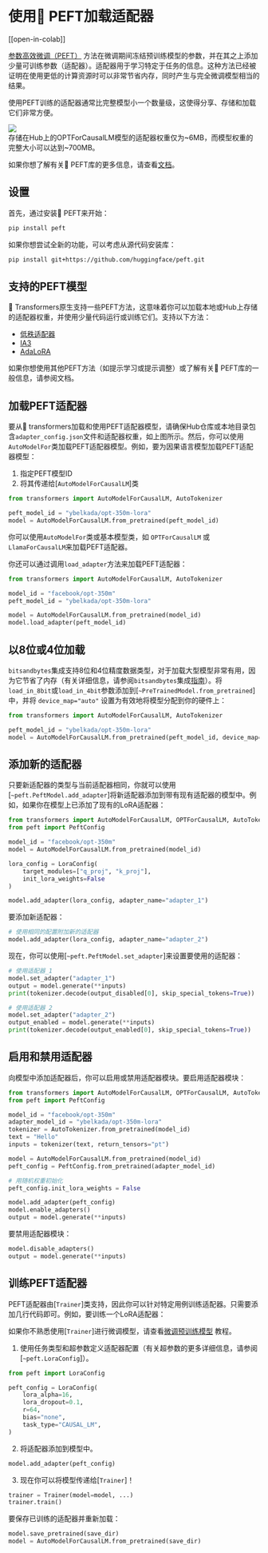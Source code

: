 <!--版权所有2023 The HuggingFace团队。版权所有。
根据Apache许可证，第2.0版（“许可证”）获得许可；除非你遵守许可证，否则你不得使用此文件。
你可以在以下位置获得许可证的副本
http://www.apache.org/licenses/LICENSE-2.0
除非适用法律要求或书面同意，否则按原样分发软件是基于“按原样”方式分发的，
不附带任何明示或暗示的担保或条件。详细了解许可证中的限制和条件。
⚠️ 请注意，此文件以Markdown格式编写，但包含我们 doc-builder 的特殊语法（类似于 MDX），这可能在你的 Markdown 视图器中无法正确呈现。-->

# 使用🤗 PEFT加载适配器

[[open-in-colab]]

[参数高效微调（PEFT）](https://huggingface.co/blog/peft) 方法在微调期间冻结预训练模型的参数，并在其之上添加少量可训练参数（适配器）。适配器用于学习特定于任务的信息。这种方法已经被证明在使用更低的计算资源时可以非常节省内存，同时产生与完全微调模型相当的结果。

使用PEFT训练的适配器通常比完整模型小一个数量级，这使得分享、存储和加载它们非常方便。

<div class="flex flex-col justify-center">
  <img src="https://huggingface.co/datasets/huggingface/documentation-images/resolve/main/peft/PEFT-hub-screenshot.png"/>
  <figcaption class="text-center">存储在Hub上的OPTForCausalLM模型的适配器权重仅为~6MB，而模型权重的完整大小可以达到~700MB。</figcaption>
</div>

如果你想了解有关🤗 PEFT库的更多信息，请查看[文档](https://huggingface.co/docs/peft/index)。

## 设置

首先，通过安装🤗 PEFT来开始：

```bash
pip install peft
```

如果你想尝试全新的功能，可以考虑从源代码安装库：

```bash
pip install git+https://github.com/huggingface/peft.git
```

## 支持的PEFT模型

🤗 Transformers原生支持一些PEFT方法，这意味着你可以加载本地或Hub上存储的适配器权重，并使用少量代码运行或训练它们。支持以下方法：

- [低秩适配器](https://huggingface.co/docs/peft/conceptual_guides/lora)
- [IA3](https://huggingface.co/docs/peft/conceptual_guides/ia3)
- [AdaLoRA](https://arxiv.org/abs/2303.10512)

如果你想使用其他PEFT方法（如提示学习或提示调整）或了解有关🤗 PEFT库的一般信息，请参阅文档。

## 加载PEFT适配器

要从🤗 transformers加载和使用PEFT适配器模型，请确保Hub仓库或本地目录包含`adapter_config.json`文件和适配器权重，如上图所示。然后，你可以使用`AutoModelFor`类加载PEFT适配器模型。例如，要为因果语言模型加载PEFT适配器模型：

1. 指定PEFT模型ID
2. 将其传递给[`AutoModelForCausalLM`]类

```py
from transformers import AutoModelForCausalLM, AutoTokenizer

peft_model_id = "ybelkada/opt-350m-lora"
model = AutoModelForCausalLM.from_pretrained(peft_model_id)
```

<Tip>

你可以使用`AutoModelFor`类或基本模型类，如 `OPTForCausalLM` 或 `LlamaForCausalLM`来加载PEFT适配器。

</Tip>

你还可以通过调用`load_adapter`方法来加载PEFT适配器：

```py
from transformers import AutoModelForCausalLM, AutoTokenizer

model_id = "facebook/opt-350m"
peft_model_id = "ybelkada/opt-350m-lora"

model = AutoModelForCausalLM.from_pretrained(model_id)
model.load_adapter(peft_model_id)
```

## 以8位或4位加载

`bitsandbytes`集成支持8位和4位精度数据类型，对于加载大型模型非常有用，因为它节省了内存（有关详细信息，请参阅`bitsandbytes`集成[指南](./quantization#bitsandbytes-integration)）。将`load_in_8bit`或`load_in_4bit`参数添加到[`~PreTrainedModel.from_pretrained`]中，并将 `device_map="auto"` 设置为有效地将模型分配到你的硬件上：

```py
from transformers import AutoModelForCausalLM, AutoTokenizer

peft_model_id = "ybelkada/opt-350m-lora"
model = AutoModelForCausalLM.from_pretrained(peft_model_id, device_map="auto", load_in_8bit=True)
```

## 添加新的适配器

只要新适配器的类型与当前适配器相同，你就可以使用[`~peft.PeftModel.add_adapter`]将新适配器添加到带有现有适配器的模型中。例如，如果你在模型上已添加了现有的LoRA适配器：

```py
from transformers import AutoModelForCausalLM, OPTForCausalLM, AutoTokenizer
from peft import PeftConfig

model_id = "facebook/opt-350m"
model = AutoModelForCausalLM.from_pretrained(model_id)

lora_config = LoraConfig(
    target_modules=["q_proj", "k_proj"],
    init_lora_weights=False
)

model.add_adapter(lora_config, adapter_name="adapter_1")
```

要添加新适配器：

```py
# 使用相同的配置附加新的适配器
model.add_adapter(lora_config, adapter_name="adapter_2")
```

现在，你可以使用[`~peft.PeftModel.set_adapter`]来设置要使用的适配器：

```py
# 使用适配器_1
model.set_adapter("adapter_1")
output = model.generate(**inputs)
print(tokenizer.decode(output_disabled[0], skip_special_tokens=True))

# 使用适配器_2
model.set_adapter("adapter_2")
output_enabled = model.generate(**inputs)
print(tokenizer.decode(output_enabled[0], skip_special_tokens=True))
```

## 启用和禁用适配器

向模型中添加适配器后，你可以启用或禁用适配器模块。要启用适配器模块：

```py
from transformers import AutoModelForCausalLM, OPTForCausalLM, AutoTokenizer
from peft import PeftConfig

model_id = "facebook/opt-350m"
adapter_model_id = "ybelkada/opt-350m-lora"
tokenizer = AutoTokenizer.from_pretrained(model_id)
text = "Hello"
inputs = tokenizer(text, return_tensors="pt")

model = AutoModelForCausalLM.from_pretrained(model_id)
peft_config = PeftConfig.from_pretrained(adapter_model_id)

# 用随机权重初始化
peft_config.init_lora_weights = False

model.add_adapter(peft_config)
model.enable_adapters()
output = model.generate(**inputs)
```

要禁用适配器模块：

```py
model.disable_adapters()
output = model.generate(**inputs)
```

## 训练PEFT适配器

PEFT适配器由[`Trainer`]类支持，因此你可以针对特定用例训练适配器。只需要添加几行代码即可。例如，要训练一个LoRA适配器：

<Tip>

如果你不熟悉使用[`Trainer`]进行微调模型，请查看[微调预训练模型](training.md) 教程。

</Tip>

1. 使用任务类型和超参数定义适配器配置（有关超参数的更多详细信息，请参阅[`~peft.LoraConfig`]）。

```py
from peft import LoraConfig

peft_config = LoraConfig(
    lora_alpha=16,
    lora_dropout=0.1,
    r=64,
    bias="none",
    task_type="CAUSAL_LM",
)
```

2. 将适配器添加到模型中。

```py
model.add_adapter(peft_config)
```

3. 现在你可以将模型传递给[`Trainer`]！

```py
trainer = Trainer(model=model, ...)
trainer.train()
```

要保存已训练的适配器并重新加载：

```py
model.save_pretrained(save_dir)
model = AutoModelForCausalLM.from_pretrained(save_dir)
```

<!--
TODO: (@younesbelkada @stevhliu)
-   Link to PEFT docs for further details
-   Trainer  
-   8-bit / 4-bit examples ?
-->